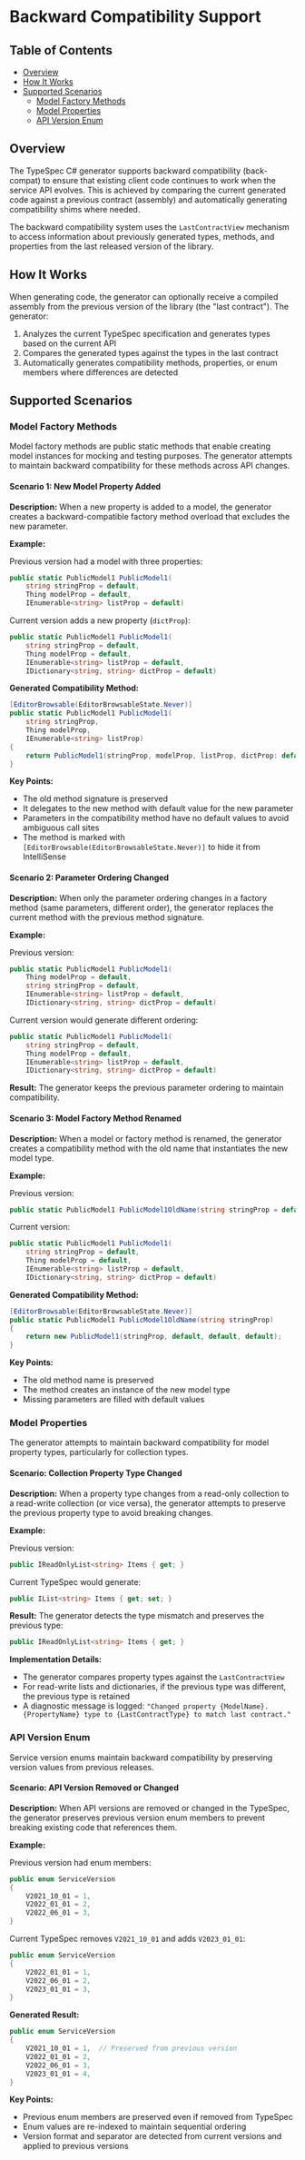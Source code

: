 # Backward Compatibility Support

## Table of Contents

- [Overview](#overview)
- [How It Works](#how-it-works)
- [Supported Scenarios](#supported-scenarios)
  - [Model Factory Methods](#model-factory-methods)
  - [Model Properties](#model-properties)
  - [API Version Enum](#api-version-enum)

## Overview

The TypeSpec C# generator supports backward compatibility (back-compat) to ensure that existing client code continues to work when the service API evolves. This is achieved by comparing the current generated code against a previous contract (assembly) and automatically generating compatibility shims where needed.

The backward compatibility system uses the `LastContractView` mechanism to access information about previously generated types, methods, and properties from the last released version of the library.

## How It Works

When generating code, the generator can optionally receive a compiled assembly from the previous version of the library (the "last contract"). The generator:

1. Analyzes the current TypeSpec specification and generates types based on the current API
2. Compares the generated types against the types in the last contract
3. Automatically generates compatibility methods, properties, or enum members where differences are detected

## Supported Scenarios

### Model Factory Methods

Model factory methods are public static methods that enable creating model instances for mocking and testing purposes. The generator attempts to maintain backward compatibility for these methods across API changes.

#### Scenario 1: New Model Property Added

**Description:** When a new property is added to a model, the generator creates a backward-compatible factory method overload that excludes the new parameter.

**Example:**

Previous version had a model with three properties:

```csharp
public static PublicModel1 PublicModel1(
    string stringProp = default,
    Thing modelProp = default,
    IEnumerable<string> listProp = default)
```

Current version adds a new property (`dictProp`):

```csharp
public static PublicModel1 PublicModel1(
    string stringProp = default,
    Thing modelProp = default,
    IEnumerable<string> listProp = default,
    IDictionary<string, string> dictProp = default)
```

**Generated Compatibility Method:**

```csharp
[EditorBrowsable(EditorBrowsableState.Never)]
public static PublicModel1 PublicModel1(
    string stringProp,
    Thing modelProp,
    IEnumerable<string> listProp)
{
    return PublicModel1(stringProp, modelProp, listProp, dictProp: default);
}
```

**Key Points:**

- The old method signature is preserved
- It delegates to the new method with default value for the new parameter
- Parameters in the compatibility method have no default values to avoid ambiguous call sites
- The method is marked with `[EditorBrowsable(EditorBrowsableState.Never)]` to hide it from IntelliSense

#### Scenario 2: Parameter Ordering Changed

**Description:** When only the parameter ordering changes in a factory method (same parameters, different order), the generator replaces the current method with the previous method signature.

**Example:**

Previous version:

```csharp
public static PublicModel1 PublicModel1(
    Thing modelProp = default,
    string stringProp = default,
    IEnumerable<string> listProp = default,
    IDictionary<string, string> dictProp = default)
```

Current version would generate different ordering:

```csharp
public static PublicModel1 PublicModel1(
    string stringProp = default,
    Thing modelProp = default,
    IEnumerable<string> listProp = default,
    IDictionary<string, string> dictProp = default)
```

**Result:** The generator keeps the previous parameter ordering to maintain compatibility.

#### Scenario 3: Model Factory Method Renamed

**Description:** When a model or factory method is renamed, the generator creates a compatibility method with the old name that instantiates the new model type.

**Example:**

Previous version:

```csharp
public static PublicModel1 PublicModel1OldName(string stringProp = default)
```

Current version:

```csharp
public static PublicModel1 PublicModel1(
    string stringProp = default,
    Thing modelProp = default,
    IEnumerable<string> listProp = default,
    IDictionary<string, string> dictProp = default)
```

**Generated Compatibility Method:**

```csharp
[EditorBrowsable(EditorBrowsableState.Never)]
public static PublicModel1 PublicModel1OldName(string stringProp)
{
    return new PublicModel1(stringProp, default, default, default);
}
```

**Key Points:**

- The old method name is preserved
- The method creates an instance of the new model type
- Missing parameters are filled with default values

### Model Properties

The generator attempts to maintain backward compatibility for model property types, particularly for collection types.

#### Scenario: Collection Property Type Changed

**Description:** When a property type changes from a read-only collection to a read-write collection (or vice versa), the generator attempts to preserve the previous property type to avoid breaking changes.

**Example:**

Previous version:

```csharp
public IReadOnlyList<string> Items { get; }
```

Current TypeSpec would generate:

```csharp
public IList<string> Items { get; set; }
```

**Result:** The generator detects the type mismatch and preserves the previous type:

```csharp
public IReadOnlyList<string> Items { get; }
```

**Implementation Details:**

- The generator compares property types against the `LastContractView`
- For read-write lists and dictionaries, if the previous type was different, the previous type is retained
- A diagnostic message is logged: `"Changed property {ModelName}.{PropertyName} type to {LastContractType} to match last contract."`

### API Version Enum

Service version enums maintain backward compatibility by preserving version values from previous releases.

#### Scenario: API Version Removed or Changed

**Description:** When API versions are removed or changed in the TypeSpec, the generator preserves previous version enum members to prevent breaking existing code that references them.

**Example:**

Previous version had enum members:

```csharp
public enum ServiceVersion
{
    V2021_10_01 = 1,
    V2022_01_01 = 2,
    V2022_06_01 = 3,
}
```

Current TypeSpec removes `V2021_10_01` and adds `V2023_01_01`:

```csharp
public enum ServiceVersion
{
    V2022_01_01 = 1,
    V2022_06_01 = 2,
    V2023_01_01 = 3,
}
```

**Generated Result:**

```csharp
public enum ServiceVersion
{
    V2021_10_01 = 1,  // Preserved from previous version
    V2022_01_01 = 2,
    V2022_06_01 = 3,
    V2023_01_01 = 4,
}
```

**Key Points:**

- Previous enum members are preserved even if removed from TypeSpec
- Enum values are re-indexed to maintain sequential ordering
- Version format and separator are detected from current versions and applied to previous versions
